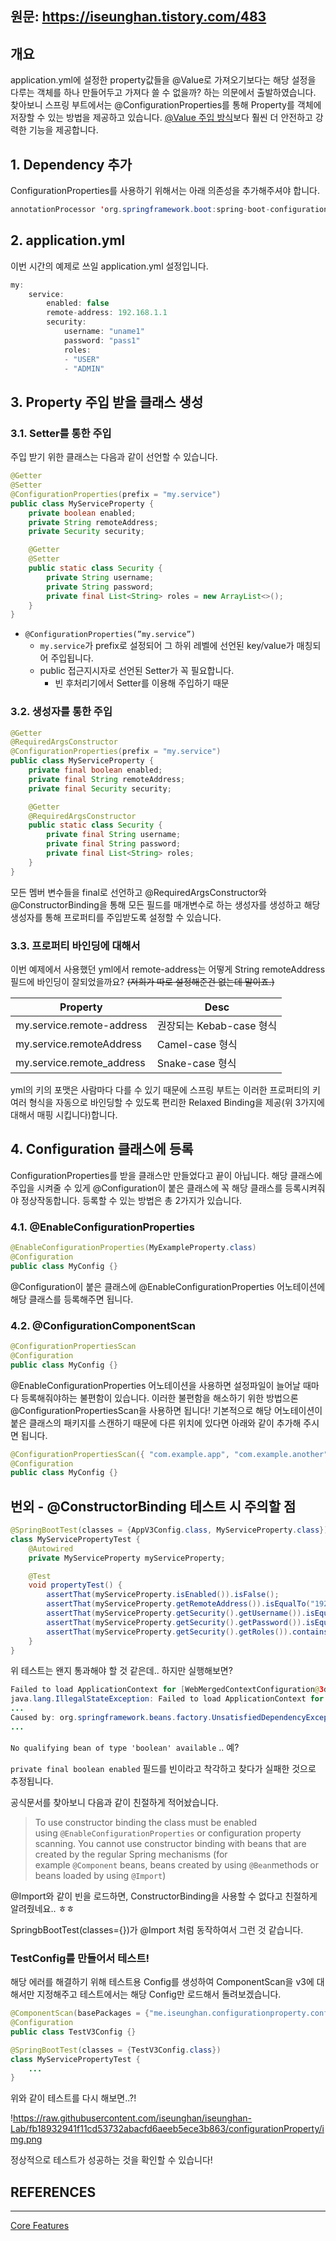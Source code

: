 원문: https://iseunghan.tistory.com/483
---

## 개요

application.yml에 설정한 property값들을 @Value로 가져오기보다는 해당 설정을 다루는 객체를 하나 만들어두고 가져다 쓸 수 없을까? 하는 의문에서 출발하였습니다. 찾아보니 스프링 부트에서는 @ConfigurationProperties를 통해 Property를 객체에 저장할 수 있는 방법을 제공하고 있습니다.  [@Value 주입 방식](https://www.notion.so/4b03d0a98ae04b59aff25c6876e6432c?pvs=21)보다 훨씬 더 안전하고 강력한 기능을 제공합니다.

## 1. Dependency 추가

ConfigurationProperties를 사용하기 위해서는 아래 의존성을 추가해주셔야 합니다.

```java
annotationProcessor 'org.springframework.boot:spring-boot-configuration-processor'
```

## 2. application.yml

이번 시간의 예제로 쓰일 application.yml 설정입니다.

```java
my:
	service:
		enabled: false
		remote-address: 192.168.1.1
		security:
			username: "uname1"
			password: "pass1"
			roles:
			- "USER"
			- "ADMIN"
```

## 3. Property 주입 받을 클래스 생성

### 3.1. Setter를 통한 주입

주입 받기 위한 클래스는 다음과 같이 선언할 수 있습니다.

```java
@Getter
@Setter
@ConfigurationProperties(prefix = "my.service")
public class MyServiceProperty {
    private boolean enabled;
    private String remoteAddress;
    private Security security;

    @Getter
    @Setter
    public static class Security {
        private String username;
        private String password;
        private final List<String> roles = new ArrayList<>();
    }
}

```

- `@ConfigurationProperties(”my.service”)`
    - `my.service`가 prefix로 설정되어 그 하위 레벨에 선언된 key/value가 매칭되어 주입됩니다.
    - public 접근지시자로 선언된 Setter가 꼭 필요합니다.
        - 빈 후처리기에서 Setter를 이용해 주입하기 때문

### 3.2. 생성자를 통한 주입

```java
@Getter
@RequiredArgsConstructor
@ConfigurationProperties(prefix = "my.service")
public class MyServiceProperty {
    private final boolean enabled;
    private final String remoteAddress;
    private final Security security;

    @Getter
    @RequiredArgsConstructor
    public static class Security {
        private final String username;
        private final String password;
        private final List<String> roles;
    }
}
```

모든 멤버 변수들을 final로 선언하고 @RequiredArgsConstructor와 @ConstructorBinding을 통해 모든 필드를 매개변수로 하는 생성자를 생성하고 해당 생성자를 통해 프로퍼티를 주입받도록 설정할 수 있습니다.

### 3.3. 프로퍼티 바인딩에 대해서

이번 예제에서 사용했던 yml에서 remote-address는 어떻게 String remoteAddress 필드에 바인딩이 잘되었을까요? ~~(저희가 따로 설정해준건 없는데 말이죠.)~~

| Property | Desc |
| --- | --- |
| my.service.remote-address | 권장되는 Kebab-case 형식 |
| my.service.remoteAddress | Camel-case 형식 |
| my.service.remote_address | Snake-case 형식 |

yml의 키의 포맷은 사람마다 다를 수 있기 때문에 스프링 부트는 이러한 프로퍼티의 키 여러 형식을 자동으로 바인딩할 수 있도록 편리한 Relaxed Binding을 제공(위 3가지에 대해서 매핑 시킵니다)합니다.

## 4. Configuration 클래스에 등록

ConfigurationProperties를 받을 클래스만 만들었다고 끝이 아닙니다. 해당 클래스에 주입을 시켜줄 수 있게 @Configuration이 붙은 클래스에 꼭 해당 클래스를 등록시켜줘야 정상작동합니다. 등록할 수 있는 방법은 총 2가지가 있습니다.

### 4.1. @EnableConfigurationProperties

```java
@EnableConfigurationProperties(MyExampleProperty.class)
@Configuration
public class MyConfig {}
```

@Configuration이 붙은 클래스에 @EnableConfigurationProperties 어노테이션에 해당 클래스를 등록해주면 됩니다.

### 4.2. @ConfigurationComponentScan

```java
@ConfigurationPropertiesScan
@Configuration
public class MyConfig {}
```

@EnableConfigurationProperties 어노테이션을 사용하면 설정파일이 늘어날 때마다 등록해줘야하는 불편함이 있습니다. 이러한 불편함을 해소하기 위한 방법으론 @ConfigurationPropertiesScan을 사용하면 됩니다! 기본적으로 해당 어노테이션이 붙은 클래스의 패키지를 스캔하기 때문에 다른 위치에 있다면 아래와 같이 추가해 주시면 됩니다.

```java
@ConfigurationPropertiesScan({ "com.example.app", "com.example.another" })
@Configuration
public class MyConfig {}
```

## 번외 -  @ConstructorBinding 테스트 시 주의할 점

```java
@SpringBootTest(classes = {AppV3Config.class, MyServiceProperty.class})
class MyServicePropertyTest {
    @Autowired
    private MyServiceProperty myServiceProperty;

    @Test
    void propertyTest() {
        assertThat(myServiceProperty.isEnabled()).isFalse();
        assertThat(myServiceProperty.getRemoteAddress()).isEqualTo("192.168.1.1");
        assertThat(myServiceProperty.getSecurity().getUsername()).isEqualTo("uname1");
        assertThat(myServiceProperty.getSecurity().getPassword()).isEqualTo("pass1");
        assertThat(myServiceProperty.getSecurity().getRoles()).containsExactlyInAnyOrder("USER", "ADMIN");
    }
}
```

위 테스트는 왠지 통과해야 할 것 같은데.. 하지만 실행해보면?

```java
Failed to load ApplicationContext for [WebMergedContextConfiguration@3d49fd31 testClass = me.iseunghan.configurationproperty.config.v3_use_constructor.MyServicePropertyTest, locations = [], classes = [me.iseunghan.configurationproperty.config.v3_use_constructor.AppV3Config, me.iseunghan.configurationproperty.config.v3_use_constructor.MyServiceProperty], contextInitializerClasses = [], activeProfiles = [], propertySourceDescriptors = [], propertySourceProperties = ["org.springframework.boot.test.context.SpringBootTestContextBootstrapper=true"], contextCustomizers = [org.springframework.boot.test.autoconfigure.actuate.observability.ObservabilityContextCustomizerFactory$DisableObservabilityContextCustomizer@1f, org.springframework.boot.test.autoconfigure.properties.PropertyMappingContextCustomizer@0, org.springframework.boot.test.autoconfigure.web.servlet.WebDriverContextCustomizer@10cf09e8, org.springframework.boot.test.context.filter.ExcludeFilterContextCustomizer@6bca7e0d, org.springframework.boot.test.json.DuplicateJsonObjectContextCustomizerFactory$DuplicateJsonObjectContextCustomizer@19835e64, org.springframework.boot.test.mock.mockito.MockitoContextCustomizer@0, org.springframework.boot.test.web.client.TestRestTemplateContextCustomizer@6c0d9d86, org.springframework.boot.test.context.SpringBootTestAnnotation@c8127d7e], resourceBasePath = "src/main/webapp", contextLoader = org.springframework.boot.test.context.SpringBootContextLoader, parent = null]
java.lang.IllegalStateException: Failed to load ApplicationContext for [WebMergedContextConfiguration@3d49fd31 testClass = me.iseunghan.configurationproperty.config.v3_use_constructor.MyServicePropertyTest, locations = [], classes = [me.iseunghan.configurationproperty.config.v3_use_constructor.AppV3Config, me.iseunghan.configurationproperty.config.v3_use_constructor.MyServiceProperty], contextInitializerClasses = [], activeProfiles = [], propertySourceDescriptors = [], propertySourceProperties = ["org.springframework.boot.test.context.SpringBootTestContextBootstrapper=true"], contextCustomizers = [org.springframework.boot.test.autoconfigure.actuate.observability.ObservabilityContextCustomizerFactory$DisableObservabilityContextCustomizer@1f, org.springframework.boot.test.autoconfigure.properties.PropertyMappingContextCustomizer@0, org.springframework.boot.test.autoconfigure.web.servlet.WebDriverContextCustomizer@10cf09e8, org.springframework.boot.test.context.filter.ExcludeFilterContextCustomizer@6bca7e0d, org.springframework.boot.test.json.DuplicateJsonObjectContextCustomizerFactory$DuplicateJsonObjectContextCustomizer@19835e64, org.springframework.boot.test.mock.mockito.MockitoContextCustomizer@0, org.springframework.boot.test.web.client.TestRestTemplateContextCustomizer@6c0d9d86, org.springframework.boot.test.context.SpringBootTestAnnotation@c8127d7e], resourceBasePath = "src/main/webapp", contextLoader = org.springframework.boot.test.context.SpringBootContextLoader, parent = null]
...
Caused by: org.springframework.beans.factory.UnsatisfiedDependencyException: Error creating bean with name 'myServiceProperty': Unsatisfied dependency expressed through constructor parameter 0: No qualifying bean of type 'boolean' available: expected at least 1 bean which qualifies as autowire candidate. Dependency annotations: {}
...
```

`No qualifying bean of type 'boolean' available` .. 예?

`private final boolean enabled` 필드를 빈이라고 착각하고 찾다가 실패한 것으로 추정됩니다.

공식문서를 찾아보니 다음과 같이 친절하게 적어놨습니다.

> To use constructor binding the class must be enabled using `@EnableConfigurationProperties` or configuration property scanning. You cannot use constructor binding with beans that are created by the regular Spring mechanisms (for example `@Component` beans, beans created by using `@Bean`methods or beans loaded by using `@Import`)
>

@Import와 같이 빈을 로드하면, ConstructorBinding을 사용할 수 없다고 친절하게 알려줬네요.. ㅎㅎ

SpringbBootTest(classes={})가 @Import 처럼 동작하여서 그런 것 같습니다.

### TestConfig를 만들어서 테스트!

해당 에러를 해결하기 위해 테스트용 Config를 생성하여 ComponentScan을 v3에 대해서만 지정해주고 테스트에서는 해당 Config만 로드해서 돌려보겠습니다.

```java
@ComponentScan(basePackages = {"me.iseunghan.configurationproperty.config.v3_use_constructor"})
@Configuration
public class TestV3Config {}

@SpringBootTest(classes = {TestV3Config.class})
class MyServicePropertyTest {
	...
}
```

위와 같이 테스트를 다시 해보면..?!

!https://raw.githubusercontent.com/iseunghan/iseunghan-Lab/fb18932941f11cd53732abacfd6aeeb5ece3b863/configurationProperty/img.png

정상적으로 테스트가 성공하는 것을 확인할 수 있습니다!

## REFERENCES

---

[Core Features](https://docs.spring.io/spring-boot/docs/current/reference/html/features.html#features.external-config.typesafe-configuration-properties)